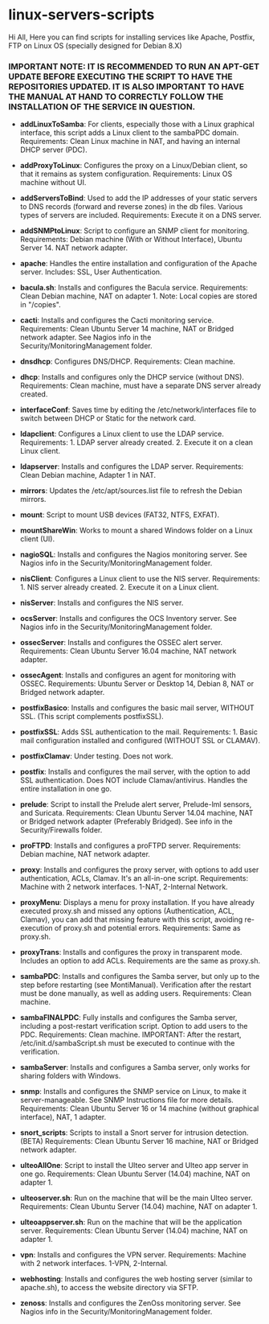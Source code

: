 # linux-servers-scripts
Hi All, Here you can find scripts for installing services like Apache, Postfix, FTP on Linux OS (specially designed for Debian 8.X)

### IMPORTANT NOTE: IT IS RECOMMENDED TO RUN AN APT-GET UPDATE BEFORE EXECUTING THE SCRIPT TO HAVE THE REPOSITORIES UPDATED. IT IS ALSO IMPORTANT TO HAVE THE MANUAL AT HAND TO CORRECTLY FOLLOW THE INSTALLATION OF THE SERVICE IN QUESTION.

- **addLinuxToSamba**: For clients, especially those with a Linux graphical interface, this script adds a Linux client to the sambaPDC domain. Requirements: Clean Linux machine in NAT, and having an internal DHCP server (PDC).

- **addProxyToLinux**: Configures the proxy on a Linux/Debian client, so that it remains as system configuration. Requirements: Linux OS machine without UI.

- **addServersToBind**: Used to add the IP addresses of your static servers to DNS records (forward and reverse zones) in the db files. Various types of servers are included. Requirements: Execute it on a DNS server.

- **addSNMPtoLinux**: Script to configure an SNMP client for monitoring. Requirements: Debian machine (With or Without Interface), Ubuntu Server 14. NAT network adapter.

- **apache**: Handles the entire installation and configuration of the Apache server. Includes: SSL, User Authentication.

- **bacula.sh**: Installs and configures the Bacula service. Requirements: Clean Debian machine, NAT on adapter 1. Note: Local copies are stored in "/copies".

- **cacti**: Installs and configures the Cacti monitoring service. Requirements: Clean Ubuntu Server 14 machine, NAT or Bridged network adapter. See Nagios info in the Security/MonitoringManagement folder.

- **dnsdhcp**: Configures DNS/DHCP. Requirements: Clean machine.

- **dhcp**: Installs and configures only the DHCP service (without DNS). Requirements: Clean machine, must have a separate DNS server already created.

- **interfaceConf**: Saves time by editing the /etc/network/interfaces file to switch between DHCP or Static for the network card.

- **ldapclient**: Configures a Linux client to use the LDAP service. Requirements: 1. LDAP server already created. 2. Execute it on a clean Linux client.

- **ldapserver**: Installs and configures the LDAP server. Requirements: Clean Debian machine, Adapter 1 in NAT.

- **mirrors**: Updates the /etc/apt/sources.list file to refresh the Debian mirrors.

- **mount**: Script to mount USB devices (FAT32, NTFS, EXFAT).

- **mountShareWin**: Works to mount a shared Windows folder on a Linux client (UI).

- **nagioSQL**: Installs and configures the Nagios monitoring server. See Nagios info in the Security/MonitoringManagement folder.

- **nisClient**: Configures a Linux client to use the NIS server. Requirements: 1. NIS server already created. 2. Execute it on a Linux client.

- **nisServer**: Installs and configures the NIS server.

- **ocsServer**: Installs and configures the OCS Inventory server. See Nagios info in the Security/MonitoringManagement folder.

- **ossecServer**: Installs and configures the OSSEC alert server. Requirements: Clean Ubuntu Server 16.04 machine, NAT network adapter.

- **ossecAgent**: Installs and configures an agent for monitoring with OSSEC. Requirements: Ubuntu Server or Desktop 14, Debian 8, NAT or Bridged network adapter.

- **postfixBasico**: Installs and configures the basic mail server, WITHOUT SSL. (This script complements postfixSSL).

- **postfixSSL**: Adds SSL authentication to the mail. Requirements: 1. Basic mail configuration installed and configured (WITHOUT SSL or CLAMAV).

- **postfixClamav**: Under testing. Does not work.

- **postfix**: Installs and configures the mail server, with the option to add SSL authentication. Does NOT include Clamav/antivirus. Handles the entire installation in one go.

- **prelude**: Script to install the Prelude alert server, Prelude-lml sensors, and Suricata. Requirements: Clean Ubuntu Server 14.04 machine, NAT or Bridged network adapter (Preferably Bridged). See info in the Security/Firewalls folder.

- **proFTPD**: Installs and configures a proFTPD server. Requirements: Debian machine, NAT network adapter.

- **proxy**: Installs and configures the proxy server, with options to add user authentication, ACLs, Clamav. It's an all-in-one script. Requirements: Machine with 2 network interfaces. 1-NAT, 2-Internal Network.

- **proxyMenu**: Displays a menu for proxy installation. If you have already executed proxy.sh and missed any options (Authentication, ACL, Clamav), you can add that missing feature with this script, avoiding re-execution of proxy.sh and potential errors. Requirements: Same as proxy.sh.

- **proxyTrans**: Installs and configures the proxy in transparent mode. Includes an option to add ACLs. Requirements are the same as proxy.sh.

- **sambaPDC**: Installs and configures the Samba server, but only up to the step before restarting (see MontiManual). Verification after the restart must be done manually, as well as adding users. Requirements: Clean machine.

- **sambaFINALPDC**: Fully installs and configures the Samba server, including a post-restart verification script. Option to add users to the PDC. Requirements: Clean machine. IMPORTANT: After the restart, /etc/init.d/sambaScript.sh must be executed to continue with the verification.

- **sambaServer**: Installs and configures a Samba server, only works for sharing folders with Windows.

- **snmp**: Installs and configures the SNMP service on Linux, to make it server-manageable. See SNMP Instructions file for more details. Requirements: Clean Ubuntu Server 16 or 14 machine (without graphical interface), NAT, 1 adapter.

- **snort_scripts**: Scripts to install a Snort server for intrusion detection. (BETA) Requirements: Clean Ubuntu Server 16 machine, NAT or Bridged network adapter.

- **ulteoAllOne**: Script to install the Ulteo server and Ulteo app server in one go. Requirements: Clean Ubuntu Server (14.04) machine, NAT on adapter 1.

- **ulteoserver.sh**: Run on the machine that will be the main Ulteo server. Requirements: Clean Ubuntu Server (14.04) machine, NAT on adapter 1.

- **ulteoappserver.sh**: Run on the machine that will be the application server. Requirements: Clean Ubuntu Server (14.04) machine, NAT on adapter 1.

- **vpn**: Installs and configures the VPN server. Requirements: Machine with 2 network interfaces. 1-VPN, 2-Internal.

- **webhosting**: Installs and configures the web hosting server (similar to apache.sh), to access the website directory via SFTP.

- **zenoss**: Installs and configures the ZenOss monitoring server. See Nagios info in the Security/MonitoringManagement folder.
